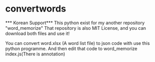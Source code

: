 # convertwords
*** Korean Support***
This python exist for my another repository "word_memorize"
That repository is also MIT License, and you can download both files and use it!

You can convert word.xlsx (A word list file) to json code with use this python programme.
And then edit that code to word_memorize index.js(There is annotation)